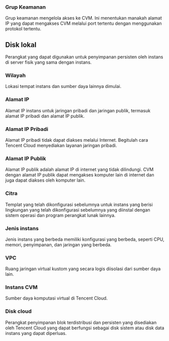 
### Grup Keamanan
Grup keamanan mengelola akses ke CVM. Ini menentukan manakah alamat IP yang dapat mengakses CVM melalui port tertentu dengan menggunakan protokol tertentu.

## Disk lokal
Perangkat yang dapat digunakan untuk penyimpanan persisten oleh instans di server fisik yang sama dengan instans.

### Wilayah
Lokasi tempat instans dan sumber daya lainnya dimulai.

### Alamat IP
Alamat IP instans untuk jaringan pribadi dan jaringan publik, termasuk alamat IP pribadi dan alamat IP publik.

### Alamat IP Pribadi
Alamat IP pribadi tidak dapat diakses melalui Internet. Begitulah cara Tencent Cloud menyediakan layanan jaringan pribadi.

### Alamat IP Publik
Alamat IP publik adalah alamat IP di internet yang tidak dilindungi. CVM dengan alamat IP publik dapat mengakses komputer lain di internet dan juga dapat diakses oleh komputer lain.

### Citra
Templat yang telah dikonfigurasi sebelumnya untuk instans yang berisi lingkungan yang telah dikonfigurasi sebelumnya yang diinstal dengan sistem operasi dan program perangkat lunak lainnya. 

### Jenis instans
Jenis instans yang berbeda memiliki konfigurasi yang berbeda, seperti CPU, memori, penyimpanan, dan jaringan yang berbeda.

### VPC
Ruang jaringan virtual kustom yang secara logis diisolasi dari sumber daya lain.

### Instans CVM
Sumber daya komputasi virtual di Tencent Cloud.

### Disk cloud
Perangkat penyimpanan blok terdistribusi dan persisten yang disediakan oleh Tencent Cloud yang dapat berfungsi sebagai disk sistem atau disk data instans yang dapat diperluas.


